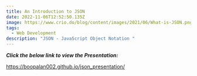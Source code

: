 ```yaml
---
title: An Introduction to JSON
date: 2022-11-06T12:52:50.135Z
image: https://www.crio.do/blog/content/images/2021/06/What-is-JSON.png
tags:
  - Web Development
description: "JSON - JavaScript Object Notation "
---
```

***C﻿lick the below link to view the Presentation:***

https://boopalan002.github.io/json_presentation/
